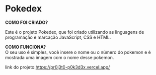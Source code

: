 # Pokedex
<b>COMO FOI CRIADO?</b>
<p>Este é o projeto Pokedex, que foi criado utilizando as linguagens de programação e marcação JavaScript, CSS e HTML.</p>

<b>COMO FUNCIONA?</b>  
O seu uso é simples, você insere o nome ou o número do pokemon e é mostrada uma imagem com o nome desse pokemon.

link do projeto:https://pr0j3t0-p0k3d3x.vercel.app/
